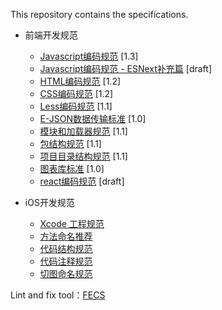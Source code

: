 This repository contains the specifications.

- 前端开发规范
    - [Javascript编码规范](javascript-style-guide.md) <span class="std-rec">[1.3]</span>
    - [Javascript编码规范 - ESNext补充篇](es-next-style-guide.md) <span class="std-rec">[draft]</span>
    - [HTML编码规范](html-style-guide.md) <span class="std-rec">[1.2]</span>
    - [CSS编码规范](css-style-guide.md) <span class="std-rec">[1.2]</span>
    - [Less编码规范](less-code-style.md) <span class="std-rec">[1.1]</span>
    - [E-JSON数据传输标准](e-json.md) <span class="std-rec">[1.0]</span>
    - [模块和加载器规范](module.md) <span class="std-rec">[1.1]</span>
    - [包结构规范](package.md) <span class="std-rec">[1.1]</span>
    - [项目目录结构规范](directory.md) <span class="std-rec">[1.1]</span>
    - [图表库标准](chart.md) <span class="std-rec">[1.0]</span>
    - [react编码规范](react-style-guide.md) <span class="std-rec">[draft]</span>

- iOS开发规范
    - [Xcode 工程规范](xcode-project.md)
    - [方法命名推荐](naming-methods.md)
    - [代码结构规范](code-structure.md)
    - [代码注释规范](code-comments.md)
    - [切图命名规范](naming-cutImage.md)

Lint and fix tool：[FECS](http://fecs.baidu.com/)
